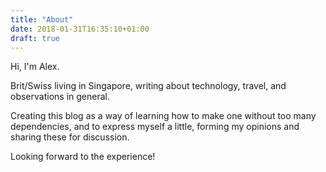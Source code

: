 ```yaml
---
title: "About"
date: 2018-01-31T16:35:10+01:00
draft: true
---
```


Hi, I'm Alex. 

Brit/Swiss living in Singapore, writing about technology, travel, and observations in general.

Creating this blog as a way of learning how to make one without too many dependencies, and to express myself a little, forming my opinions and sharing these for discussion. 

Looking forward to the experience! 


